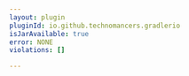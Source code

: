 ```yaml
---
layout: plugin
pluginId: io.github.technomancers.gradlerio
isJarAvailable: true
error: NONE
violations: []

---
```

